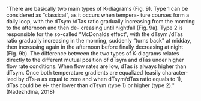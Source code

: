 "There are basically two main types of K-diagrams (Fig. 9). Type 1 can be considered as “classical”, as it occurs when tempera- ture courses form a daily loop, with the dTsym /dTas ratio gradually increasing from the morning to the afternoon and then de- creasing until nightfall (Fig. 9a). Type 2 is responsible for the so-called “McDonalds effect”, with the dTsym /dTas ratio gradually increasing in the morning, suddenly “turns back” at midday, then increasing again in the afternoon before finally decreasing at night (Fig. 9b). The difference between the two types of K-diagrams relates directly to the different mutual position of dTsym and dTas under higher flow rate conditions. When flow rates are low, dTas is always higher than dTsym. Once both temperature gradients are equalized (easily character- ized by dTs-a as equal to zero and when dTsym/dTas ratio equals to 1), dTas could be ei- ther lower than dTsym (type 1) or higher (type 2)." (Nadezhdina, 2018)
